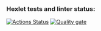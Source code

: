 ### Hexlet tests and linter status:
[![Actions Status](https://github.com/sobolevaea/frontend-project-44/actions/workflows/hexlet-check.yml/badge.svg)](https://github.com/sobolevaea/frontend-project-44/actions)
[![Quality gate](https://sonarcloud.io/api/project_badges/quality_gate?project=sobolevaea_frontend-project-44)](https://sonarcloud.io/summary/new_code?id=sobolevaea_frontend-project-44)